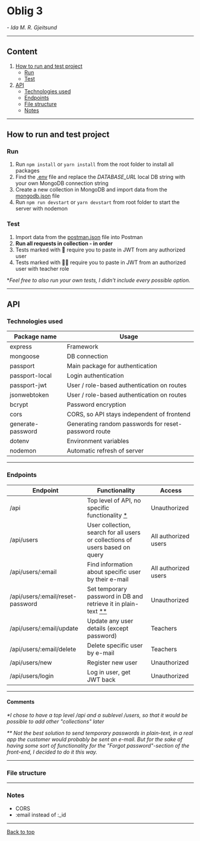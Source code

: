 # Oblig 3

_- Ida M. R. Gjeitsund_

---

## Content

1. [How to run and test project](#how-to-run-and-test-project)
    - [Run](#run)
    - [Test](#test)
2. [API](#api)
    - [Technologies used](#technologies-used)
    - [Endpoints](#endpoints)
    - [File structure](#file-structure)
    - [Notes](#notes)

---

## How to run and test project

### Run

1. Run `npm install` or `yarn install` from the root folder to install all packages
2. Find the [.env](./backend/.env) file and replace the _DATABASE_URL_ local DB string with your own MongoDB connection string
3. Create a new collection in MongoDB and import data from the [mongodb.json](./extra/mongodb.json) file
4. Run `npm run devstart` or `yarn devstart` from root folder to start the server with nodemon

### Test

1. Import data from the [postman.json](./extra/postman.json) file into Postman
2. **Run all requests in collection - in order**
3. Tests marked with 🔑 require you to paste in JWT from any authorized user
4. Tests marked with 👨‍🏫 require you to paste in JWT from an authorized user with teacher role

\*_Feel free to also run your own tests, I didn't include every possible option._

---

## API

### Technologies used

| Package name      | Usage                                                |
| ----------------- | ---------------------------------------------------- |
| express           | Framework                                            |
| mongoose          | DB connection                                        |
| passport          | Main package for authentication                      |
| passport-local    | Login authentication                                 |
| passport-jwt      | User / role-based authentication on routes           |
| jsonwebtoken      | User / role-based authentication on routes           |
| bcrypt            | Password encryption                                  |
| cors              | CORS, so API stays independent of frontend           |
| generate-password | Generating random passwords for reset-password route |
| dotenv            | Environment variables                                |
| nodemon           | Automatic refresh of server                          |

---

### Endpoints

| Endpoint                         | Functionality                                                                | Access               |
| -------------------------------- | ---------------------------------------------------------------------------- | -------------------- |
| /api                             | Top level of API, no specific functionality [\*](#comments)                  | Unauthorized         |
| /api/users                       | User collection, search for all users or collections of users based on query | All authorized users |
| /api/users/:email                | Find information about specific user by their e-mail                         | All authorized users |
| /api/users/:email/reset-password | Set temporary password in DB and retrieve it in plain-text [\*\*](#comments) | Unauthorized         |
| /api/users/:email/update         | Update any user details (except password)                                    | Teachers             |
| /api/users/:email/delete         | Delete specific user by e-mail                                               | Teachers             |
| /api/users/new                   | Register new user                                                            | Unauthorized         |
| /api/users/login                 | Log in user, get JWT back                                                    | Unauthorized         |

---

#### Comments

_\*I chose to have a top level /api and a sublevel /users, so that it would be possible to add other "collections" later_

_\*\* Not the best solution to send temporary passwords in plain-text, in a real app the customer would probably be sent an e-mail. But for the sake of having some sort of functionality for the "Forgot password"-section of the front-end, I decided to do it this way._

---

### File structure

---

### Notes

-   CORS
-   :email instead of :\_id

---

[Back to top](#oblig-3)
